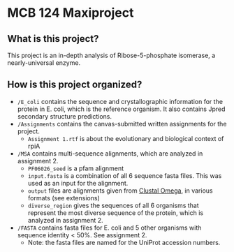 # MCB 124 Maxiproject

## What is this project?

This project is an in-depth analysis of Ribose-5-phosphate isomerase, a nearly-universal enzyme. 

## How is this project organized?

- `/E_coli` contains the sequence and crystallographic information for the protein in E. coli, which is the reference organism. It also contains Jpred secondary structure predictions.
- `/Assignments` contains the canvas-submitted written assignments for the project.
	- `Assignment 1.rtf` is about the evolutionary and biological context of rpiA
- `/MSA` contains multi-sequence alignments, which are analyzed in assignment 2.
	- `PF06026_seed` is a pfam alignment
	- `input.fasta` is a combination of all 6 sequence fasta files. This was used as an input for the alignment.
	- `output` files are alignments given from [Clustal Omega](https://www.ebi.ac.uk/Tools/msa/clustalo/), in various formats (see extensions)
	- `diverse_region` gives the sequences of all 6 organisms that represent the most diverse sequence of the protein, which is analyzed in assignment 2.
- `/FASTA` contains fasta files for E. coli and 5 other organisms with sequence identity < 50%. See assignment 2.
	- Note: the fasta files are named for the UniProt accession numbers.
